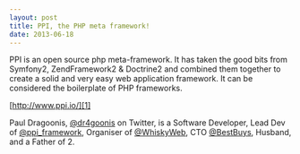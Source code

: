 ```yaml
---
layout: post
title: PPI, the PHP meta framework!
date: 2013-06-18
---
```


PPI is an open source php meta-framework. It has taken the good bits from Symfony2, ZendFramework2 & Doctrine2 and combined them together to create a solid and very easy web application framework. It can be considered the boilerplate of PHP frameworks.
 
[http://www.ppi.io/][1]
 
Paul Dragoonis, [@dr4goonis][2] on Twitter, is a Software Developer, Lead Dev of [@ppi_framework][3], Organiser of [@WhiskyWeb][4], CTO [@BestBuys][5], Husband, and a Father of 2.

[1]: http://www.ppi.io/
[2]: http://twitter.com/dr4goonis
[3]: http://twitter.com/ppi_framework
[4]: http://twitter.com/WhiskyWeb
[5]: http://twitter.com/BestBuys
